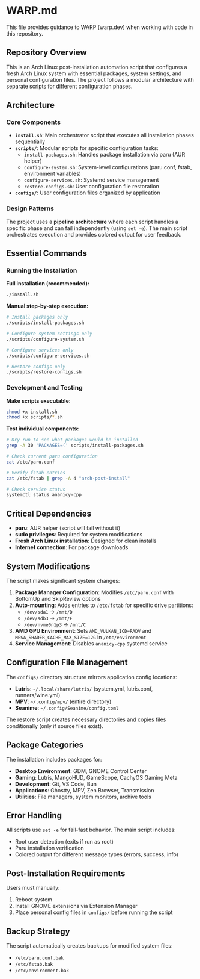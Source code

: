 # WARP.md

This file provides guidance to WARP (warp.dev) when working with code in this repository.

## Repository Overview

This is an Arch Linux post-installation automation script that configures a fresh Arch Linux system with essential packages, system settings, and personal configuration files. The project follows a modular architecture with separate scripts for different configuration phases.

## Architecture

### Core Components

- **`install.sh`**: Main orchestrator script that executes all installation phases sequentially
- **`scripts/`**: Modular scripts for specific configuration tasks:
  - `install-packages.sh`: Handles package installation via paru (AUR helper)
  - `configure-system.sh`: System-level configurations (paru.conf, fstab, environment variables)
  - `configure-services.sh`: Systemd service management
  - `restore-configs.sh`: User configuration file restoration
- **`configs/`**: User configuration files organized by application

### Design Patterns

The project uses a **pipeline architecture** where each script handles a specific phase and can fail independently (using `set -e`). The main script orchestrates execution and provides colored output for user feedback.

## Essential Commands

### Running the Installation

**Full installation (recommended):**
```bash
./install.sh
```

**Manual step-by-step execution:**
```bash
# Install packages only
./scripts/install-packages.sh

# Configure system settings only
./scripts/configure-system.sh

# Configure services only
./scripts/configure-services.sh

# Restore configs only
./scripts/restore-configs.sh
```

### Development and Testing

**Make scripts executable:**
```bash
chmod +x install.sh
chmod +x scripts/*.sh
```

**Test individual components:**
```bash
# Dry run to see what packages would be installed
grep -A 30 'PACKAGES=(' scripts/install-packages.sh

# Check current paru configuration
cat /etc/paru.conf

# Verify fstab entries
cat /etc/fstab | grep -A 4 "arch-post-install"

# Check service status
systemctl status ananicy-cpp
```

## Critical Dependencies

- **paru**: AUR helper (script will fail without it)
- **sudo privileges**: Required for system modifications
- **Fresh Arch Linux installation**: Designed for clean installs
- **Internet connection**: For package downloads

## System Modifications

The script makes significant system changes:

1. **Package Manager Configuration**: Modifies `/etc/paru.conf` with BottomUp and SkipReview options
2. **Auto-mounting**: Adds entries to `/etc/fstab` for specific drive partitions:
   - `/dev/sda1` → `/mnt/D`
   - `/dev/sdb3` → `/mnt/E`
   - `/dev/nvme0n1p3` → `/mnt/C`
3. **AMD GPU Environment**: Sets `AMD_VULKAN_ICD=RADV` and `MESA_SHADER_CACHE_MAX_SIZE=12G` in `/etc/environment`
4. **Service Management**: Disables `ananicy-cpp` systemd service

## Configuration File Management

The `configs/` directory structure mirrors application config locations:

- **Lutris**: `~/.local/share/lutris/` (system.yml, lutris.conf, runners/wine.yml)
- **MPV**: `~/.config/mpv/` (entire directory)
- **Seanime**: `~/.config/Seanime/config.toml`

The restore script creates necessary directories and copies files conditionally (only if source files exist).

## Package Categories

The installation includes packages for:
- **Desktop Environment**: GDM, GNOME Control Center
- **Gaming**: Lutris, MangoHUD, GameScope, CachyOS Gaming Meta
- **Development**: Git, VS Code, Bun
- **Applications**: Ghostty, MPV, Zen Browser, Transmission
- **Utilities**: File managers, system monitors, archive tools

## Error Handling

All scripts use `set -e` for fail-fast behavior. The main script includes:
- Root user detection (exits if run as root)
- Paru installation verification
- Colored output for different message types (errors, success, info)

## Post-Installation Requirements

Users must manually:
1. Reboot system
2. Install GNOME extensions via Extension Manager
3. Place personal config files in `configs/` before running the script

## Backup Strategy

The script automatically creates backups for modified system files:
- `/etc/paru.conf.bak`
- `/etc/fstab.bak`
- `/etc/environment.bak`
